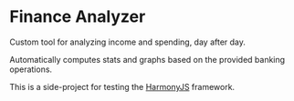 # Finance Analyzer

Custom tool for analyzing income and spending, day after day.

Automatically computes stats and graphs based on the provided banking operations.


This is a side-project for testing the [HarmonyJS](http://harmonyjs.io/) framework.
